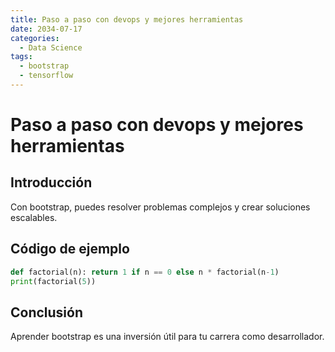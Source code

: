 ```yaml
---
title: Paso a paso con devops y mejores herramientas
date: 2034-07-17
categories:
  - Data Science
tags:
  - bootstrap
  - tensorflow
---
```


# Paso a paso con devops y mejores herramientas

## Introducción

Con bootstrap, puedes resolver problemas complejos y crear soluciones escalables.

## Código de ejemplo

```python
def factorial(n): return 1 if n == 0 else n * factorial(n-1)
print(factorial(5))
```

## Conclusión

Aprender bootstrap es una inversión útil para tu carrera como desarrollador.